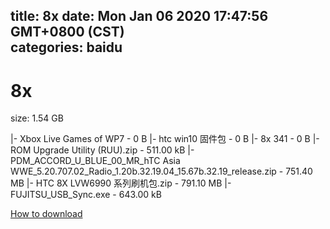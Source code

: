 
title: 8x
date: Mon Jan 06 2020 17:47:56 GMT+0800 (CST)    
categories: baidu
---

# 8x
size: 1.54 GB
 
 
|- Xbox Live Games of WP7 - 0 B
|- htc win10 固件包 - 0 B
|- 8x 341 - 0 B
|- ROM Upgrade Utility (RUU).zip - 511.00 kB
|- PDM_ACCORD_U_BLUE_00_MR_hTC Asia WWE_5.20.707.02_Radio_1.20b.32.19.04_15.67b.32.19_release.zip - 751.40 MB
|- HTC 8X LVW6990 系列刷机包.zip - 791.10 MB
|- FUJITSU_USB_Sync.exe - 643.00 kB

[How to download](https://bpcam.bemobtrk.com/go/2ceec3aa-1ca2-46d6-b9ff-aaa5c184517c?jno=689)